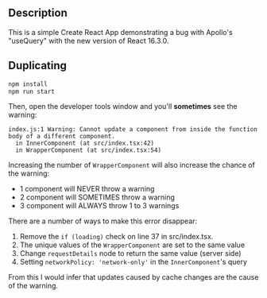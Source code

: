 
## Description

This is a simple Create React App demonstrating a bug with Apollo's "useQuery" with the new version of React 16.3.0.

## Duplicating

```sh
npm install
npm run start
```

Then, open the developer tools window and you'll **sometimes** see the warning:

```
index.js:1 Warning: Cannot update a component from inside the function body of a different component.
  in InnerComponent (at src/index.tsx:42)
  in WrapperComponent (at src/index.tsx:54)
```

Increasing the number of `WrapperComponent` will also increase the chance of the warning:
 - 1 component will NEVER throw a warning
 - 2 component will SOMETIMES throw a warning
 - 3 component will ALWAYS throw 1 to 3 warnings

There are a number of ways to make this error disappear:

1. Remove the `if (loading)` check on line 37 in src/index.tsx.
2. The unique values of the `WrapperComponent` are set to the same value
3. Change `requestDetails` node to return the same value (server side)
4. Setting `networkPolicy: 'network-only'` in the `InnerComponent`'s query

From this I would infer that updates caused by cache changes are the cause of the warning.

